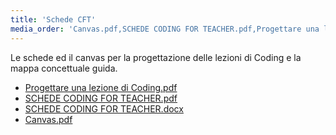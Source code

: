 ```yaml
---
title: 'Schede CFT'
media_order: 'Canvas.pdf,SCHEDE CODING FOR TEACHER.pdf,Progettare una lezione di Coding.pdf,SCHEDE CODING FOR TEACHER.docx'
---
```


Le schede ed il canvas per la progettazione delle lezioni di Coding e la mappa concettuale guida.

* [Progettare una lezione di Coding.pdf](Progettare%20una%20lezione%20di%20Coding.pdf)
* [SCHEDE CODING FOR TEACHER.pdf](SCHEDE%20CODING%20FOR%20TEACHER.pdf)
* [SCHEDE CODING FOR TEACHER.docx](SCHEDE%20CODING%20FOR%20TEACHER%MODIFICABILI)
* [Canvas.pdf](Canvas.pdf)

